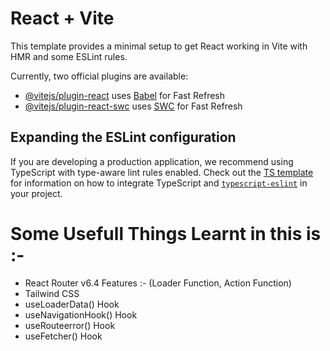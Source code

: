 # React + Vite

This template provides a minimal setup to get React working in Vite with HMR and some ESLint rules.

Currently, two official plugins are available:

- [@vitejs/plugin-react](https://github.com/vitejs/vite-plugin-react/blob/main/packages/plugin-react) uses [Babel](https://babeljs.io/) for Fast Refresh
- [@vitejs/plugin-react-swc](https://github.com/vitejs/vite-plugin-react/blob/main/packages/plugin-react-swc) uses [SWC](https://swc.rs/) for Fast Refresh

## Expanding the ESLint configuration

If you are developing a production application, we recommend using TypeScript with type-aware lint rules enabled. Check out the [TS template](https://github.com/vitejs/vite/tree/main/packages/create-vite/template-react-ts) for information on how to integrate TypeScript and [`typescript-eslint`](https://typescript-eslint.io) in your project.

<h1>Some Usefull Things Learnt in this is :- </h1>
<ul>
<li>React Router v6.4 Features :- (Loader Function, Action Function)</li>
<li>Tailwind CSS</li>
<li>useLoaderData() Hook</li>
<li>useNavigationHook() Hook</li>
<li>useRouteerror() Hook</li>
<li>useFetcher() Hook</li>
</ul>
